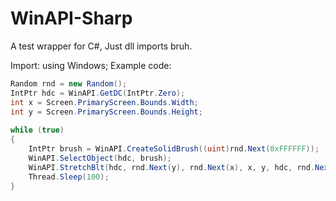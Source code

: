 # WinAPI-Sharp
A test wrapper for C#, Just dll imports bruh.

Import: using Windows;
Example code:
```cs
Random rnd = new Random();
IntPtr hdc = WinAPI.GetDC(IntPtr.Zero);
int x = Screen.PrimaryScreen.Bounds.Width;
int y = Screen.PrimaryScreen.Bounds.Height;
            
while (true)
{
    IntPtr brush = WinAPI.CreateSolidBrush((uint)rnd.Next(0xFFFFFF));
    WinAPI.SelectObject(hdc, brush);
    WinAPI.StretchBlt(hdc, rnd.Next(y), rnd.Next(x), x, y, hdc, rnd.Next(10), rnd.Next(30), x, y, CopyPixelOperation.MergeCopy ^ CopyPixelOperation.PatInvert);
    Thread.Sleep(100);
}
